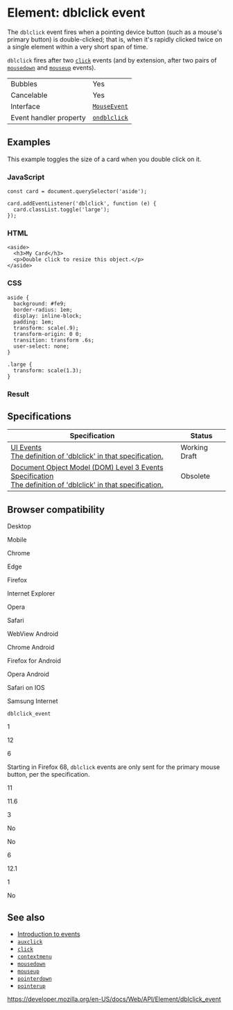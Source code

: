 # Element: dblclick event

The `dblclick` event fires when a pointing device button (such as a mouse's primary button) is double-clicked; that is, when it's rapidly clicked twice on a single element within a very short span of time.

`dblclick` fires after two [`click`](click_event) events (and by extension, after two pairs of [`mousedown`](mousedown_event) and [`mouseup`](mouseup_event) events).

<table><tbody><tr class="odd"><td>Bubbles</td><td>Yes</td></tr><tr class="even"><td>Cancelable</td><td>Yes</td></tr><tr class="odd"><td>Interface</td><td><a href="../mouseevent"><code>MouseEvent</code></a></td></tr><tr class="even"><td>Event handler property</td><td><a href="../globaleventhandlers/ondblclick"><code>ondblclick</code></a></td></tr></tbody></table>

## Examples

This example toggles the size of a card when you double click on it.

### JavaScript

    const card = document.querySelector('aside');

    card.addEventListener('dblclick', function (e) {
      card.classList.toggle('large');
    });

### HTML

    <aside>
      <h3>My Card</h3>
      <p>Double click to resize this object.</p>
    </aside>

### CSS

    aside {
      background: #fe9;
      border-radius: 1em;
      display: inline-block;
      padding: 1em;
      transform: scale(.9);
      transform-origin: 0 0;
      transition: transform .6s;
      user-select: none;
    }

    .large {
      transform: scale(1.3);
    }

### Result

## Specifications

<table><thead><tr class="header"><th>Specification</th><th>Status</th></tr></thead><tbody><tr class="odd"><td><a href="https://w3c.github.io/uievents/#event-type-dblclick">UI Events<br />
<span class="small">The definition of 'dblclick' in that specification.</span></a></td><td><span class="spec-wd">Working Draft</span></td></tr><tr class="even"><td><a href="https://www.w3.org/TR/2014/WD-DOM-Level-3-Events-20140925/#event-type-dblclick">Document Object Model (DOM) Level 3 Events Specification<br />
<span class="small">The definition of 'dblclick' in that specification.</span></a></td><td><span class="spec-obsolete">Obsolete</span></td></tr></tbody></table>

## Browser compatibility

Desktop

Mobile

Chrome

Edge

Firefox

Internet Explorer

Opera

Safari

WebView Android

Chrome Android

Firefox for Android

Opera Android

Safari on IOS

Samsung Internet

`dblclick_event`

1

12

6

Starting in Firefox 68, `dblclick` events are only sent for the primary mouse button, per the specification.

11

11.6

3

No

No

6

12.1

1

No

## See also

- [Introduction to events](https://developer.mozilla.org/en-US/docs/Learn/JavaScript/Building_blocks/Events)
- [`auxclick`](auxclick_event)
- [`click`](click_event)
- [`contextmenu`](contextmenu_event)
- [`mousedown`](mousedown_event)
- [`mouseup`](mouseup_event)
- [`pointerdown`](../htmlelement/pointerdown_event)
- [`pointerup`](../htmlelement/pointerup_event)

<a href="https://developer.mozilla.org/en-US/docs/Web/API/Element/dblclick_event" class="_attribution-link">https://developer.mozilla.org/en-US/docs/Web/API/Element/dblclick_event</a>
